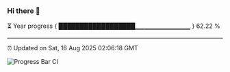 ### Hi there 👋

⏳ Year progress { ██████████████████▁▁▁▁▁▁▁▁▁▁▁▁ } 62.22 %

---

⏰ Updated on Sat, 16 Aug 2025 02:06:18 GMT

![Progress Bar CI](https://github.com/DhruviPatel157/GitHub-Actions-Demo/workflows/Progress%20Bar%20CI/badge.svg)
